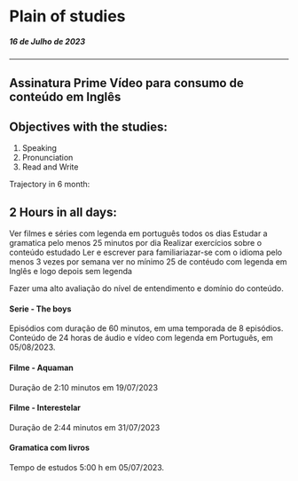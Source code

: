 # Plain of studies

##### 16 de Julho de 2023

---

## Assinatura Prime Vídeo para consumo de conteúdo em Inglês

## Objectives with the studies:

1. Speaking
2. Pronunciation
3. Read and Write

Trajectory in 6 month:

## 2 Hours in all days:

Ver filmes e séries com legenda em português todos os dias
Estudar a gramatica pelo menos 25 minutos por dia
Realizar exercícios sobre o conteúdo estudado
Ler e escrever para familiariazar-se com o idioma
pelo menos 3 vezes por semana ver no mínimo 25 de contéudo com legenda em Inglês e logo depois sem legenda

Fazer uma alto avaliação do nível de entendimento e domínio do conteúdo.

#### Serie - The boys

Episódios com duração de 60 minutos, em uma temporada de 8 episódios. Conteúdo de 24 horas de áudio e vídeo com legenda em Português, em 05/08/2023.

#### Filme - Aquaman

Duração de 2:10 minutos em 19/07/2023

#### Filme - Interestelar

Duração de 2:44 minutos em 31/07/2023

#### Gramatica com livros

Tempo de estudos 5:00 h em 05/07/2023.
